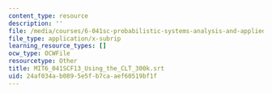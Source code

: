 ```yaml
---
content_type: resource
description: ''
file: /media/courses/6-041sc-probabilistic-systems-analysis-and-applied-probability-fall-2013/24af034ab0895e5fb7caaef60519bf1f_MIT6_041SCF13_Using_the_CLT_300k.vtt
file_type: application/x-subrip
learning_resource_types: []
ocw_type: OCWFile
resourcetype: Other
title: MIT6_041SCF13_Using_the_CLT_300k.srt
uid: 24af034a-b089-5e5f-b7ca-aef60519bf1f
---
```


